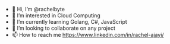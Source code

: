 - 👋 Hi, I’m @rachelbyte
- 👀 I’m interested in Cloud Computing
- 🌱 I’m currently learning Golang, C#, JavaScript
- 💞️ I’m looking to collaborate on any project
- 📫 How to reach me https://www.linkedin.com/in/rachel-ajayi/

<!---
rachelbyte/rachelbyte is a ✨ special ✨ repository because its `README.md` (this file) appears on your GitHub profile.
You can click the Preview link to take a look at your changes.
--->
